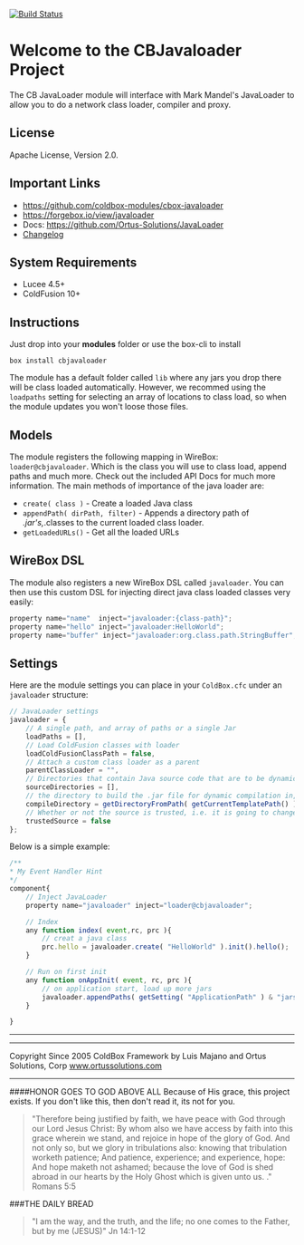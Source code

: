 [![Build Status](https://travis-ci.org/coldbox-modules/cbox-javaloader.svg?branch=development)](https://travis-ci.org/coldbox-modules/cbox-javaloader)

# Welcome to the CBJavaloader Project

The CB JavaLoader module will interface with Mark Mandel's JavaLoader to allow you to do a network class loader, compiler and proxy.  

## License
Apache License, Version 2.0.

## Important Links
- https://github.com/coldbox-modules/cbox-javaloader
- https://forgebox.io/view/javaloader
- Docs: https://github.com/Ortus-Solutions/JavaLoader
- [Changelog](changelog.md)

## System Requirements
- Lucee 4.5+
- ColdFusion 10+

## Instructions

Just drop into your **modules** folder or use the box-cli to install

`box install cbjavaloader`

The module has a default folder called `lib` where any jars you drop there will be class loaded automatically.  However, we recommed using the `loadpaths` setting for selecting an array of locations to class load, so when the module updates you won't loose those files.

## Models
The module registers the following mapping in WireBox: `loader@cbjavaloader`. Which is the class you will use to class load, append paths and much more.  Check out the included API Docs for much more information.  The main methods of importance of the java loader are:

* `create( class )` - Create a loaded Java class
* `appendPath( dirPath, filter)` - Appends a directory path of *.jar's,*.classes to the current loaded class loader.
* `getLoadedURLs()` - Get all the loaded URLs

## WireBox DSL
The module also registers a new WireBox DSL called `javaloader`.  You can then use this custom DSL for injecting direct java class loaded classes very easily:

```js
property name="name"  inject="javaloader:{class-path}";
property name="hello" inject="javaloader:HelloWorld";
property name="buffer" inject="javaloader:org.class.path.StringBuffer";
```

## Settings

Here are the module settings you can place in your `ColdBox.cfc` under an `javaloader` structure:

```js
// JavaLoader settings
javaloader = {
	// A single path, and array of paths or a single Jar
	loadPaths = [],
	// Load ColdFusion classes with loader
	loadColdFusionClassPath = false,
	// Attach a custom class loader as a parent
	parentClassLoader = "",
	// Directories that contain Java source code that are to be dynamically compiled
	sourceDirectories = [],
	// the directory to build the .jar file for dynamic compilation in, defaults to ./tmp
	compileDirectory = getDirectoryFromPath( getCurrentTemplatePath() ) & "model/javaloader/tmp",
	// Whether or not the source is trusted, i.e. it is going to change? Defaults to false, so changes will be recompiled and loaded
	trustedSource = false
};
```

Below is a simple example:

```js
/**
* My Event Handler Hint
*/
component{
	// Inject JavaLoader
	property name="javaloader" inject="loader@cbjavaloader";

	// Index
	any function index( event,rc, prc ){
		// creat a java class
		prc.hello = javaloader.create( "HelloWorld" ).init().hello();
	}

	// Run on first init
	any function onAppInit( event, rc, prc ){
		// on application start, load up more jars
		javaloader.appendPaths( getSetting( "ApplicationPath" ) & "jars" );
	}

}
```

---

********************************************************************************
Copyright Since 2005 ColdBox Framework by Luis Majano and Ortus Solutions, Corp
www.ortussolutions.com
********************************************************************************
####HONOR GOES TO GOD ABOVE ALL
Because of His grace, this project exists. If you don't like this, then don't read it, its not for you.

>"Therefore being justified by faith, we have peace with God through our Lord Jesus Christ:
By whom also we have access by faith into this grace wherein we stand, and rejoice in hope of the glory of God.
And not only so, but we glory in tribulations also: knowing that tribulation worketh patience;
And patience, experience; and experience, hope:
And hope maketh not ashamed; because the love of God is shed abroad in our hearts by the 
Holy Ghost which is given unto us. ." Romans 5:5

###THE DAILY BREAD
 > "I am the way, and the truth, and the life; no one comes to the Father, but by me (JESUS)" Jn 14:1-12